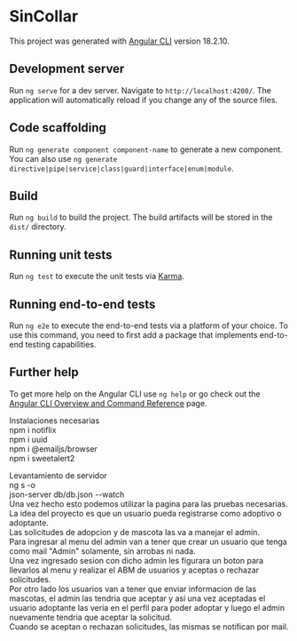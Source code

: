 # SinCollar

This project was generated with [Angular CLI](https://github.com/angular/angular-cli) version 18.2.10.

## Development server

Run `ng serve` for a dev server. Navigate to `http://localhost:4200/`. The application will automatically reload if you change any of the source files.

## Code scaffolding

Run `ng generate component component-name` to generate a new component. You can also use `ng generate directive|pipe|service|class|guard|interface|enum|module`.

## Build

Run `ng build` to build the project. The build artifacts will be stored in the `dist/` directory.

## Running unit tests

Run `ng test` to execute the unit tests via [Karma](https://karma-runner.github.io).

## Running end-to-end tests

Run `ng e2e` to execute the end-to-end tests via a platform of your choice. To use this command, you need to first add a package that implements end-to-end testing capabilities.

## Further help

To get more help on the Angular CLI use `ng help` or go check out the [Angular CLI Overview and Command Reference](https://angular.dev/tools/cli) page.

Instalaciones necesarias  
npm i notiflix  
npm i uuid  
npm i @emailjs/browser  
npm i sweetalert2  

Levantamiento de servidor  
ng s -o  
json-server db/db.json --watch  
Una vez hecho esto podemos utilizar la pagina para las pruebas necesarias.  
La idea del proyecto es que un usuario pueda registrarse como adoptivo o adoptante.  
Las solicitudes de adopcion y de mascota las va a manejar el admin.  
Para ingresar al menu del admin van a tener que crear un usuario que tenga como mail "Admin" solamente, sin arrobas ni nada.  
Una vez ingresado sesion con dicho admin les figurara un boton para llevarlos al menu y realizar el ABM de usuarios y aceptas o rechazar solicitudes.  
Por otro lado los usuarios van a tener que enviar informacion de las mascotas, el admin las tendria que aceptar y asi una vez aceptadas el usuario adoptante las veria en el perfil para poder adoptar y luego el admin nuevamente tendria que aceptar la solicitud.  
Cuando se aceptan o rechazan solicitudes, las mismas se notifican por mail.  